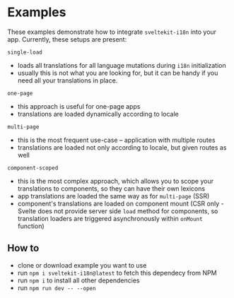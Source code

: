 # Examples

These examples demonstrate how to integrate `sveltekit-i18n` into your app. Currently, these setups are present:

`single-load`
- loads all translations for all language mutations during `i18n` initialization
- usually this is not what you are looking for, but it can be handy if you need all your translations in place.

`one-page`
- this approach is useful for one-page apps
- translations are loaded dynamically according to locale

`multi-page`
- this is the most frequent use-case – application with multiple routes
- translations are loaded not only according to locale, but given routes as well

`component-scoped`
- this is the most complex approach, which allows you to scope your translations to components, so they can have their own lexicons
- app translations are loaded the same way as for `multi-page` (SSR)
- component's translations are loaded on component mount (CSR only - Svelte does not provide server side `load` method for components, so translation loaders are triggered asynchronously within `onMount` function)


## How to

- clone or download example you want to use
- run `npm i sveltekit-i18n@latest` to fetch this dependecy from NPM
- run `npm i` to install all other dependencies
- run `npm run dev -- --open`
